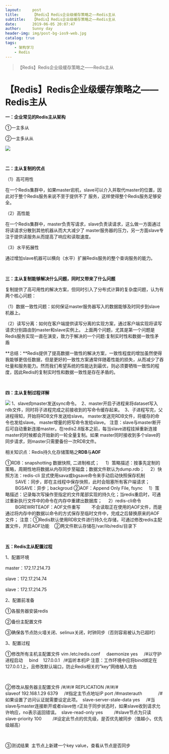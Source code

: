 ```yaml
---
layout:     post
title:      【Redis】Redis企业级缓存策略之——Redis主从
subtitle:   【Redis】Redis企业级缓存策略之——Redis主从
date:       2019-06-05 20:07:47
author:     Sunny day
header-img: img/post-bg-ios9-web.jpg
catalog: true
tags:
    - 架构学习
    - Redis
---
```


>【Redis】Redis企业级缓存策略之——Redis主从

# 【Redis】Redis企业级缓存策略之——Redis主从


**一：企业常见的Redis主从架构**

①一主多从

②一主多从从

![](https://img-blog.csdnimg.cn/20190605200639636.png?x-oss-process=image/watermark,type_ZmFuZ3poZW5naGVpdGk,shadow_10,text_aHR0cHM6Ly9ibG9nLmNzZG4ubmV0L3FxXzI4NTA1ODA5,size_16,color_FFFFFF,t_70)

 

**二：主从复制的优点**

（1）高可用性

在一个Redis集群中，如果master宕机，slave可以介入并取代master的位置，因此对于整个Redis服务来说不至于提供不了 服务，这样使得整个Redis服务足够安全。

（2）高性能

在一个Redis集群中，master负责写请求，slave负责读请求，这么做一方面通过将读请求分散到其他机器从而大大减少了 master服务器的压力，另一方面slave专注于提供读服务从而提高了响应和读取速度。 

（3）水平拓展性

通过增加slave机器可以横向（水平）扩展Redis服务的整个查询服务的能力。 

 

**三：主从复制能够解决什么问题，同时又带来了什么问题**

复制提供了高可用性的解决方案，但同时引入了分布式计算的复杂度问题，认为有两个核心问题： 

（1）数据一致性问题：如何保证master服务器写入的数据能够及时同步到slave机器上。 

（2）读写分离：如何在客户端提供读写分离的实现方案，通过客户端实现将读写请求分别路由到master和slave实例上。 上面两个问题，尤其是第一个问题是Redis服务实现一直在演变，致力于解决的一个问题:复制实时性和数据一致性矛盾 

**总结：**Redis提供了提高数据一致性的解决方案，一致性程度的增加虽然使得我能够更信任数据，但是更好的一致性方案通常伴随着性能的损失，从而减少了吞吐量和服务能力。然而我们希望系统的性能达到最优，则必须要牺牲一致性的程度，因此Redis的复制实时性和数据一致性是存在矛盾的。

 

**四：主从复制过程详解**

![](https://img-blog.csdnimg.cn/2019060520070773.png?x-oss-process=image/watermark,type_ZmFuZ3poZW5naGVpdGk,shadow_10,text_aHR0cHM6Ly9ibG9nLmNzZG4ubmV0L3FxXzI4NTA1ODA5,size_16,color_FFFFFF,t_70)
1、slave向master发送sync命令。  2、master开启子进程来将dataset写入rdb文件，同时将子进程完成之前接收到的写命令缓存起来。  3、子进程写完，父进程得知，开始将RDB文件发送给slave。 master发送完RDB文件，将缓存的命令也发给slave。 master增量的把写命令发给slave。 注意：slave与master断开后可自动重新连接master。在redis2.8版本之前，每当slave进程挂掉重新连接master的时候都会开始新的一轮全量复制。如果 master同时接收到多个slave的同步请求，则master只需要备份一次RDB文件。

相关知识点：Redis持久化存储策略之**RDB**与**AOF**

①RDB：snapshotting 数据快照, 二进制格式；     1）策略描述：按事先定制的策略，周期性地将数据从内存同步至磁盘；数据文件默认为dump.rdb；     2）快照方法：redis-cli 显式使用sava或bgsave命令来手动启动快照保存机制         SAVE：同步，即在主线程中保存快照，此时会阻塞所有客户端请求；          BGSAVE：异步；backgroud ②AOF：Append Only File, fsync     1）策略描述：记录每次写操作至指定的文件尾部实现的持久化；当redis重启时，可通过重新执行文件中的命令在内存中重建出数据库；     2）redis-cli命令         BGREWRITEAOF：AOF文件重写         不会读取正在使用的AOF文件，而是通过将内存中的数据以命令的方式保存至临时文件中，完成之后替换原来的AOF文件； 注意：①Redis默认使用RDB文件进行持久化存储，可通过修改redis主配置文件，开启AOF功能    ②两文件默认存储在/var/lib/redis/目录下

 

**五：Redis主从配置过程**

1、配置环境

master：172.17.214.73

slave：172.17.214.74

slave：172.17.214.75

2、配置前准备

①各服务器安装redis

②备份主配置文件

③确保各节点防火墙关闭、selinux关闭，时钟同步（否则容易被认为已超时）

3、配置过程

①修改所有主机主配置文件
vim /etc/redis.conf     daemonize yes     /#以守护进程启动     bind    127.0.0.1   /#监听本机IP 注意：工作环境中应将bind绑定在127.0.0.1上，且修改默认端口，防止Redis相关的”key“网络植入攻击

 

②修改从服务器主配置文件
/#/#/# REPLICATION /#/#/#  slaveof 192.168.1.29 6379     /#指定主节点地址IP port /#masterauth             /#如果设置了访问认证就需要设定此项。  slave-server-stale-data yes     /#当slave与master连接断开或者slave他 r正处于同步状态时，如果slave收到请求允许响应，no表示返回错误。  slave-read-only yes         /#slave节点为只读 slave-priority 100         /#设定此节点的优先级，是否优先被同步（值越小，优先级越高）

 

③测试结果 
主节点上新建一个key value，查看从节点是否同步
